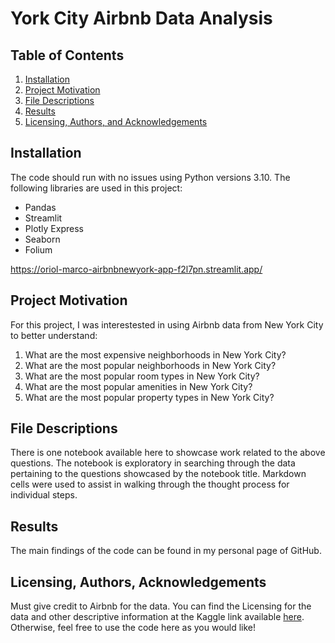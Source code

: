 # York City Airbnb Data Analysis

## Table of Contents
1. [Installation](#installation)
2. [Project Motivation](#motivation)
3. [File Descriptions](#files)
4. [Results](#results)
5. [Licensing, Authors, and Acknowledgements](#licensing)

## Installation <a name="installation"></a>

The code should run with no issues using Python versions 3.10. The following libraries are used in this project:

* Pandas
* Streamlit
* Plotly Express
* Seaborn
* Folium

https://oriol-marco-airbnbnewyork-app-f2l7pn.streamlit.app/

## Project Motivation<a name="motivation"></a>

For this project, I was interestested in using Airbnb data from New York City to better understand:

1. What are the most expensive neighborhoods in New York City?
2. What are the most popular neighborhoods in New York City?
3. What are the most popular room types in New York City?
4. What are the most popular amenities in New York City?
5. What are the most popular property types in New York City?

## File Descriptions <a name="files"></a>

There is one notebook available here to showcase work related to the above questions. The notebook is exploratory in searching through the data pertaining to the questions showcased by the notebook title. Markdown cells were used to assist in walking through the thought process for individual steps.

## Results<a name="results"></a>

The main findings of the code can be found in my personal page of GitHub.

## Licensing, Authors, Acknowledgements<a name="licensing"></a>

Must give credit to Airbnb for the data. You can find the Licensing for the data and other descriptive information at the Kaggle link available [here](https://www.kaggle.com/dgomonov/new-york-city-airbnb-open-data). Otherwise, feel free to use the code here as you would like!






